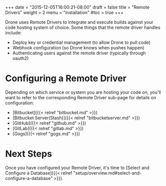 +++
date = "2015-12-05T16:00:21-08:00"
draft = false
title = "Remote Drivers"
weight = 2
menu = "installation"
#toc = true
+++

Drone uses Remote Drivers to integrate and execute builds against your code hosting system of choice. Some things that the remote driver handles include:

* Deploy key or credential management (to allow Drone to pull code)
* Webhook configuration (so Drone knows when pushes happen)
* Authenticating users against the remote driver (typically through oauth2)

# Configuring a Remote Driver

Depending on which service or system you are hosting your code on, you'll want to refer to the corresponding Remote Driver sub-page for details on configuration:

* [Bitbucket]({{< relref "bitbucket.md" >}})
* [Bitbucket Server(Stash)]({{< relref "bitbucketserver.md" >}})
* [GitHub]({{< relref "github.md" >}})
* [GitLab]({{< relref "gitlab.md" >}})
* [Gogs]({{< relref "gogs.md" >}})

# Next Steps

Once you have configured your Remote Driver, it's time to [Select and 
Configure a Database]({{< relref "setup/overview.md#select-and-configure-a-database" >}}).
